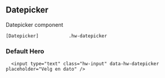 ## Datepicker

Datepicker component

```code
[Datepicker]           .hw-datepicker

```

### Default Hero

```html|span-2
  <input type="text" class="hw-input" data-hw-datepicker placeholder="Velg en dato" />
```
